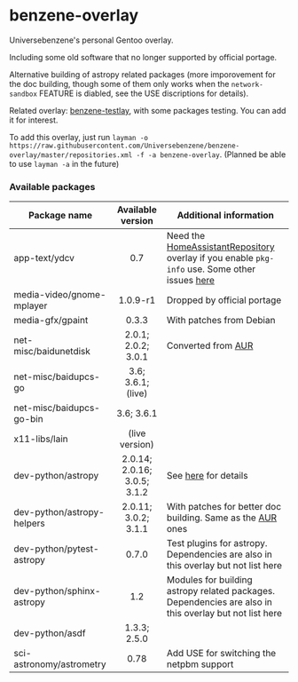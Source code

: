 # benzene-overlay
Universebenzene's personal Gentoo overlay.

Including some old software that no longer supported by official portage.

Alternative building of astropy related packages (more imporovement for the doc building, though some of them only works when the `network-sandbox` FEATURE is diabled, see the USE discriptions for details).

Related overlay: [benzene-testlay](https://github.com/Universebenzene/benzene-testlay), with some packages testing. You can add it for interest.

To add this overlay, just run `layman -o https://raw.githubusercontent.com/Universebenzene/benzene-overlay/master/repositories.xml -f -a benzene-overlay`. (Planned be able to use `layman -a` in the future)

### Available packages

Package name | Available version | Additional information
------------ | :---------------: | ----------------------
app-text/ydcv               | 0.7            | Need the [HomeAssistantRepository](https://git.edevau.net/onkelbeh/HomeAssistantRepository) overlay if you enable `pkg-info` use. Some other issues [here](https://forums.gentoo.org/viewtopic-p-8352006.html)
media-video/gnome-mplayer   | 1.0.9-r1                     | Dropped by official portage
media-gfx/gpaint            | 0.3.3                        | With patches from Debian
net-misc/baidunetdisk       | 2.0.1; 2.0.2; 3.0.1          | Converted from [AUR](https://aur.archlinux.org/packages/baidunetdisk-bin)
net-misc/baidupcs-go        | 3.6; 3.6.1; (live)           |
net-misc/baidupcs-go-bin    | 3.6; 3.6.1                   |
x11-libs/lain               | (live version)               |
dev-python/astropy          | 2.0.14; 2.0.16; 3.0.5; 3.1.2 | See [here](https://github.com/Universebenzene/benzene-overlay/tree/master/dev-python/astropy#note-for-astropy) for details
dev-python/astropy-helpers  | 2.0.11; 3.0.2; 3.1.1         | With patches for better doc building. Same as the [AUR](https://aur.archlinux.org/packages/python-astropy-helpers/) ones
dev-python/pytest-astropy   | 0.7.0                        | Test plugins for astropy. Dependencies are also in this overlay but not list here
dev-python/sphinx-astropy   | 1.2                          | Modules for building astropy related packages. Dependencies are also in this overlay but not list here
dev-python/asdf             | 1.3.3; 2.5.0                 |
sci-astronomy/astrometry    | 0.78                         | Add USE for switching the netpbm support

